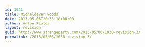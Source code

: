 ```yaml
---
id: 1041
title: Micheldever woods
date: 2013-05-06T20:35:18+00:00
author: Anton Piatek
layout: revision
guid: http://www.strangeparty.com/2013/05/06/1038-revision-3/
permalink: /2013/05/06/1038-revision-3/
---
```

